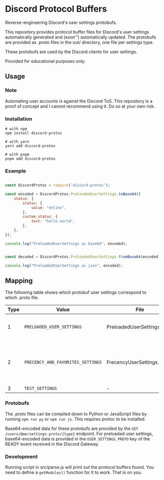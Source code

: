 # Discord Protocol Buffers
Reverse-engineering Discord's user settings protobufs.

This repository provides protocol buffer files for Discord's user settings automatically generated and (soon™️) automatically updated. The protobufs are provided as .proto files in the out/ directory, one file per settings type.

These protobufs are used by the Discord clients for user settings.

Provided for educational purposes only.

## Usage
### Note
Automating user accounts is against the Discord ToS. This repository is a proof of concept and I cannot recommend using it. Do so at your own risk.

### Installation
```
# with npm
npm install discord-protos

# with yarn
yarn add discord-protos

# with pnpm
pnpm add discord-protos
```

### Example
```js

const DiscordProtos = require('discord-protos');

const encoded = DiscordProtos.PreloadedUserSettings.toBase64({
    status: {
        status: {
            value: "online",
        },
        custom_status: {
            text: "hello world",
        },
    },
});

console.log("PreloadedUserSettings as base64", encoded);


const decoded = DiscordProtos.PreloadedUserSettings.fromBase64(encoded);

console.log("PreloadedUserSettings as json", encoded);
```


## Mapping
The following table shows which protobuf user settings correspond to which .proto file.

| Type  | Value                             | File                        | Use                                                |
|-------|-----------------------------------|-----------------------------|----------------------------------------------------|
| 1     | `PRELOADED_USER_SETTINGS`         | PreloadedUserSettings.proto | General Discord user settings.                     |
| 2     | `FRECENCY_AND_FAVORITES_SETTINGS` | FrecencyUserSettings.proto  | Frecency and favorites storage for various things. |
| 3     | `TEST_SETTINGS`                   | -                           | Unknown.                                           |


### Protobufs
The .proto files can be compiled down to Python or JavaScript files by running `npm run py` or `npm run js`. This requires protoc to be installed.

Base64-encoded data for these protobufs are provided by the `GET /users/@me/settings-proto/{type}` endpoint. For preloaded user settings, base64-encoded data is provided in the `USER_SETTINGS_PROTO` key of the READY event received in the Discord Gateway.

### Development
Running script in src/parse.js will print out the protocol buffers found. You need to define a `getModules()` function for it to work. That is on you.
